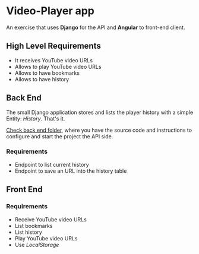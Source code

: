 # Video-Player app

An exercise that uses **Django** for the API and **Angular** to front-end client.

## High Level Requirements
* It receives YouTube video URLs
* Allows to play YouTube video URLs
* Allows to have bookmarks
* Allows to have history

## Back End

The small Django application stores and lists the player history with a simple Entity: _History_. That's it.

[Check back end folder](backend/README.md), where you have the source code and instructions to configure and start the project the API side.

### Requirements
* Endpoint to list current history
* Endpoint to save an URL into the history table

## Front End

### Requirements
* Receive YouTube video URLs
* List bookmarks
* List history
* Play YouTube video URLs
* Use *LocalStorage*